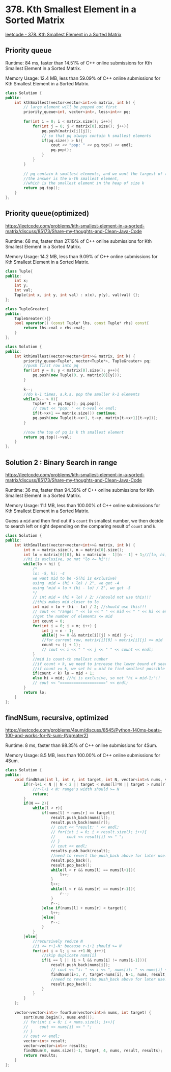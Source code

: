 # 378. Kth Smallest Element in a Sorted Matrix

[leetcode - 378. Kth Smallest Element in a Sorted Matrix](https://leetcode.com/problems/kth-smallest-element-in-a-sorted-matrix/)

## Priority queue
Runtime: 84 ms, faster than 14.51% of C++ online submissions for Kth Smallest Element in a Sorted Matrix.

Memory Usage: 12.4 MB, less than 59.09% of C++ online submissions for Kth Smallest Element in a Sorted Matrix.



```cpp
class Solution {
public:
    int kthSmallest(vector<vector<int>>& matrix, int k) {
        // large element will be popped out first
        priority_queue<int, vector<int>, less<int>> pq;
        
        for(int i = 0; i < matrix.size(); i++){
            for(int j = 0; j < matrix[0].size(); j++){
                pq.push(matrix[i][j]);
                // so that pq always contain k smallest elements
                if(pq.size() > k){
                    cout << "pop: " << pq.top() << endl;
                    pq.pop();
                }
            }
        }
        
        // pq contain k smallest elements, and we want the largest of them
        //the answer is the k-th smallest element,
        //which is the smallest element in the heap of size k
        return pq.top();
    }
};
```

## Priority queue(optimized)
https://leetcode.com/problems/kth-smallest-element-in-a-sorted-matrix/discuss/85173/Share-my-thoughts-and-Clean-Java-Code

Runtime: 68 ms, faster than 27.19% of C++ online submissions for Kth Smallest Element in a Sorted Matrix.

Memory Usage: 14.2 MB, less than 9.09% of C++ online submissions for Kth Smallest Element in a Sorted Matrix.

```cpp
class Tuple{
public:
    int x;
    int y;
    int val;
    Tuple(int x, int y, int val) : x(x), y(y), val(val) {};
};

class TupleGreater{
public:
    TupleGreater(){}
    bool operator() (const Tuple* lhs, const Tuple* rhs) const{
        return lhs->val > rhs->val;
    }
};

class Solution {
public:
    int kthSmallest(vector<vector<int>>& matrix, int k) {
        priority_queue<Tuple*, vector<Tuple*>, TupleGreater> pq;
        //push first row into pq
        for(int y = 0; y < matrix[0].size(); y++){
            pq.push(new Tuple(0, y, matrix[0][y]));
        }
        
        k--;
        //do k-1 times, a.k.a, pop the smaller k-1 elements
        while(k-- > 0){
            Tuple* t = pq.top(); pq.pop();
            // cout << "pop: " << t->val << endl;
            if(t->x+1 == matrix.size()) continue;
            pq.push(new Tuple(t->x+1, t->y, matrix[t->x+1][t->y]));
        }
        
        //now the top of pq is k th smallest element
        return pq.top()->val;
    }
};
```


## Solution 2 : Binary Search in range

https://leetcode.com/problems/kth-smallest-element-in-a-sorted-matrix/discuss/85173/Share-my-thoughts-and-Clean-Java-Code

Runtime: 36 ms, faster than 94.39% of C++ online submissions for Kth Smallest Element in a Sorted Matrix.

Memory Usage: 11.1 MB, less than 100.00% of C++ online submissions for Kth Smallest Element in a Sorted Matrix.

Guess a `mid` and then find out it's `count` th smallest number, we then decide to search left or right depending on the comparing result of `count` and `k`.

```cpp
class Solution {
public:
    int kthSmallest(vector<vector<int>>& matrix, int k) {
        int m = matrix.size(), n = matrix[0].size();
        int lo = matrix[0][0], hi = matrix[m - 1][n - 1] + 1;//[lo, hi)
        //hi is exclusive, so not "lo <= hi"!!
        while(lo < hi) {
            /*
            lo: -5, hi: -4
            we want mid to be -5(hi is exclusive)
            using  mid = (hi + lo) / 2", we get -4
            using "mid = lo + (hi - lo) / 2", we get -5
            */
            // int mid = (hi + lo) / 2; //should not use this!!!
            //this makes mid closer to lo
            int mid = lo + (hi - lo) / 2; //should use this!!!
            // cout << "range: " << lo << " " << mid << " " << hi << endl;
            //get the number of elements <= mid
            int count = 0;
            for(int i = 0; i < m; i++) {
                int j = n - 1;
                while(j >= 0 && matrix[i][j] > mid) j--;
                //for current row, matrix[i][0] ~ matrix[i][j] <= mid
                count += (j + 1);
                // cout << i << " " << j << " " << count << endl;
            }
            //mid is count-th smallest number
            //if count < k, we need to increase the lower bound of search range
            //if count >= k, we set hi = mid to find smallest possible value
            if(count < k) lo = mid + 1;
            else hi = mid; //hi is exclusive, so not "hi = mid-1;"!!
            // cout << "====================" << endl;
        }
        return lo;
    }
};
```

## findNSum, recursive, optimized
https://leetcode.com/problems/4sum/discuss/8545/Python-140ms-beats-100-and-works-for-N-sum-(Ngreater2)

Runtime: 8 ms, faster than 98.35% of C++ online submissions for 4Sum.

Memory Usage: 8.5 MB, less than 100.00% of C++ online submissions for 4Sum.

```cpp
class Solution {
public:
    void findNSum(int l, int r, int target, int N, vector<int>& nums, vector<int>& result, vector<vector<int>>& results){
        if(r-l+1 < N || N < 2 || target < nums[l]*N || target > nums[r]*N){
            //r-l+1 < N: range's width should >= N
            return;
        }
        if(N == 2){
            while(l < r){
                if(nums[l] + nums[r] == target){
                    result.push_back(nums[l]);
                    result.push_back(nums[r]);
                    // cout << "result: " << endl;
                    // for(int i = 0; i < result.size(); i++){
                    //     cout << result[i] << " ";
                    // }
                    // cout << endl;
                    results.push_back(result);
                    //need to revert the push_back above for later use!
                    result.pop_back();
                    result.pop_back();
                    while(l < r && nums[l] == nums[l+1]){
                        l++;
                    }
                    l++;
                    while(l < r && nums[r] == nums[r-1]){
                        r--;
                    }
                    r--;
                }else if(nums[l] + nums[r] < target){
                    l++;
                }else{
                    r--;
                }
            }
        }else{
            //recursively reduce N
            //i <= r+1-N: because r-i+1 should >= N
            for(int i = l; i <= r+1-N; i++){
                //skip duplicate nums[i]
                if(i == l || (i > l && nums[i] != nums[i-1])){
                    result.push_back(nums[i]);
                    // cout << "i: " << i << ", nums[i]: " << nums[i] << ", [" << i+1 << ",  " << r  << "], target: " << target-nums[i] << " , N: " << N-1 << endl;
                    findNSum(i+1, r, target-nums[i], N-1, nums, result, results);
                    //need to revert the push_back above for later use!
                    result.pop_back();
                }
            }
        }
    };
    
    vector<vector<int>> fourSum(vector<int>& nums, int target) {
        sort(nums.begin(), nums.end());
        // for(int i = 0; i < nums.size(); i++){
        //     cout << nums[i] << " ";
        // }
        // cout << endl;
        vector<int> result;
        vector<vector<int>> results;
        findNSum(0, nums.size()-1, target, 4, nums, result, results);
        return results;
    }
};
```
